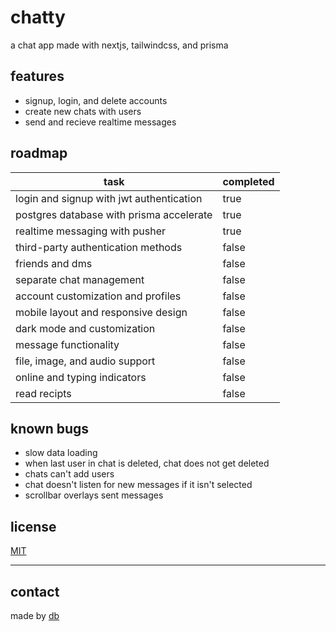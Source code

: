 # chatty

a chat app
made with nextjs, tailwindcss, and prisma

## features

- signup, login, and delete accounts
- create new chats with users
- send and recieve realtime messages

## roadmap

| task                                     | completed |
| ---------------------------------------- | --------- |
| login and signup with jwt authentication | true      |
| postgres database with prisma accelerate | true      |
| realtime messaging with pusher           | true      |
| third-party authentication methods       | false     |
| friends and dms                          | false     |
| separate chat management                 | false     |
| account customization and profiles       | false     |
| mobile layout and responsive design      | false     |
| dark mode and customization              | false     |
| message functionality                    | false     |
| file, image, and audio support           | false     |
| online and typing indicators             | false     |
| read recipts                             | false     |

## known bugs

- slow data loading
- when last user in chat is deleted, chat does not get deleted
- chats can't add users
- chat doesn't listen for new messages if it isn't selected
- scrollbar overlays sent messages

## license

[MIT](LICENSE)

---

## contact

made by [db](https://github.com/DataBase137)
